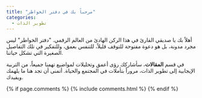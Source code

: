 ```yaml
---
title: "مرحباً بك في دفتر الخواطر"
categories:
  - تطوير الذات
---
```


أهلاً بك يا صديقي القارئ في هذا الركن الهادئ من العالم الرقمي. "دفتر الخواطر" ليس مجرد مدونة، بل هو دعوة مفتوحة للتوقف قليلاً، للتنفس بعمق، وللتفكير في تلك التفاصيل الصغيرة التي تشكل حياتنا.

في قسم **المقالات**، سأشاركك رؤى أعمق وتحليلات لمواضيع تهمنا جميعاً، من التربية الإيجابية إلى تطوير الذات، مروراً بتأملات في المجتمع والحياة. أتمنى أن تجد هنا ما يلهمك ويفيدك.

{% if page.comments %}
  {% include comments.html %}
{% endif %}
